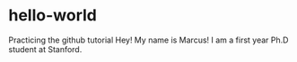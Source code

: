 # hello-world
Practicing the github tutorial
Hey! My name is Marcus! I am a first year Ph.D student at Stanford. 
